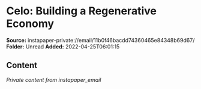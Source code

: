 # Celo: Building a Regenerative Economy

**Source:** instapaper-private://email/11b0f46bacdd74360465e84348b69d67/
**Folder:** Unread
**Added:** 2022-04-25T06:01:15




## Content
*Private content from instapaper_email*
